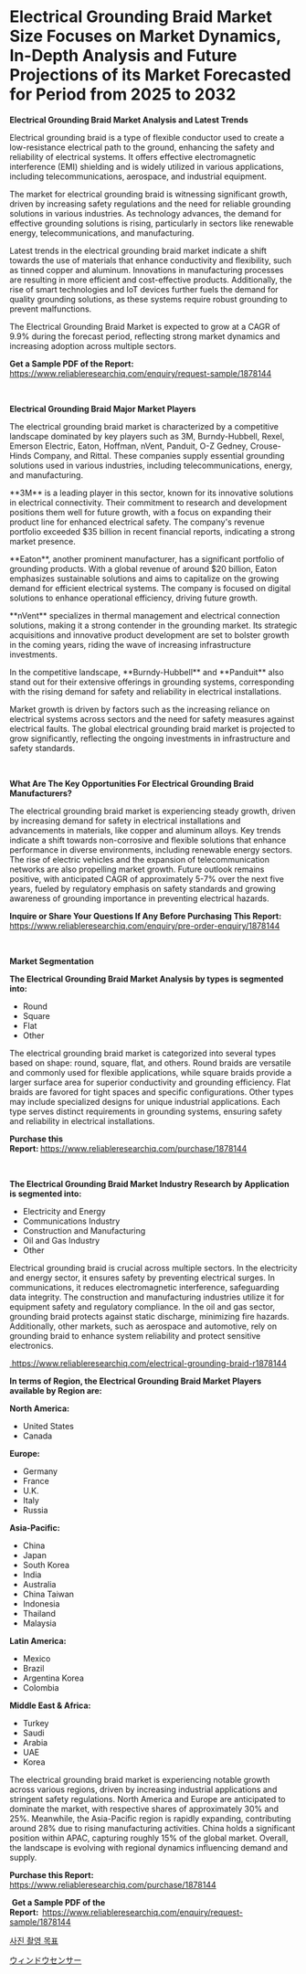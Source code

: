 <p><h1>Electrical Grounding Braid Market Size Focuses on Market Dynamics, In-Depth Analysis and Future Projections of its Market Forecasted for Period from 2025 to 2032</h1></p><p><strong>Electrical Grounding Braid Market Analysis and Latest Trends</strong></p>
<p><p>Electrical grounding braid is a type of flexible conductor used to create a low-resistance electrical path to the ground, enhancing the safety and reliability of electrical systems. It offers effective electromagnetic interference (EMI) shielding and is widely utilized in various applications, including telecommunications, aerospace, and industrial equipment. </p><p>The market for electrical grounding braid is witnessing significant growth, driven by increasing safety regulations and the need for reliable grounding solutions in various industries. As technology advances, the demand for effective grounding solutions is rising, particularly in sectors like renewable energy, telecommunications, and manufacturing. </p><p>Latest trends in the electrical grounding braid market indicate a shift towards the use of materials that enhance conductivity and flexibility, such as tinned copper and aluminum. Innovations in manufacturing processes are resulting in more efficient and cost-effective products. Additionally, the rise of smart technologies and IoT devices further fuels the demand for quality grounding solutions, as these systems require robust grounding to prevent malfunctions.</p><p>The Electrical Grounding Braid Market is expected to grow at a CAGR of 9.9% during the forecast period, reflecting strong market dynamics and increasing adoption across multiple sectors.</p></p>
<p><strong>Get a Sample PDF of the Report:&nbsp;</strong> <a href="https://www.reliableresearchiq.com/enquiry/request-sample/1878144?utm_campaign=1102&utm_medium=2&utm_source=Github&utm_content=ia&utm_term=14022025&utm_id=electrical-grounding-braid">https://www.reliableresearchiq.com/enquiry/request-sample/1878144</a></p>
<p>&nbsp;</p>
<p><strong>Electrical Grounding Braid Major Market Players</strong></p>
<p><p>The electrical grounding braid market is characterized by a competitive landscape dominated by key players such as 3M, Burndy-Hubbell, Rexel, Emerson Electric, Eaton, Hoffman, nVent, Panduit, O-Z Gedney, Crouse-Hinds Company, and Rittal. These companies supply essential grounding solutions used in various industries, including telecommunications, energy, and manufacturing.</p><p>**3M** is a leading player in this sector, known for its innovative solutions in electrical connectivity. Their commitment to research and development positions them well for future growth, with a focus on expanding their product line for enhanced electrical safety. The company's revenue portfolio exceeded $35 billion in recent financial reports, indicating a strong market presence.</p><p>**Eaton**, another prominent manufacturer, has a significant portfolio of grounding products. With a global revenue of around $20 billion, Eaton emphasizes sustainable solutions and aims to capitalize on the growing demand for efficient electrical systems. The company is focused on digital solutions to enhance operational efficiency, driving future growth.</p><p>**nVent** specializes in thermal management and electrical connection solutions, making it a strong contender in the grounding market. Its strategic acquisitions and innovative product development are set to bolster growth in the coming years, riding the wave of increasing infrastructure investments.</p><p>In the competitive landscape, **Burndy-Hubbell** and **Panduit** also stand out for their extensive offerings in grounding systems, corresponding with the rising demand for safety and reliability in electrical installations. </p><p>Market growth is driven by factors such as the increasing reliance on electrical systems across sectors and the need for safety measures against electrical faults. The global electrical grounding braid market is projected to grow significantly, reflecting the ongoing investments in infrastructure and safety standards.</p></p>
<p>&nbsp;</p>
<p><strong>What Are The Key Opportunities For Electrical Grounding Braid Manufacturers?</strong></p>
<p><p>The electrical grounding braid market is experiencing steady growth, driven by increasing demand for safety in electrical installations and advancements in materials, like copper and aluminum alloys. Key trends indicate a shift towards non-corrosive and flexible solutions that enhance performance in diverse environments, including renewable energy sectors. The rise of electric vehicles and the expansion of telecommunication networks are also propelling market growth. Future outlook remains positive, with anticipated CAGR of approximately 5-7% over the next five years, fueled by regulatory emphasis on safety standards and growing awareness of grounding importance in preventing electrical hazards.</p></p>
<p><strong>Inquire or Share Your Questions If Any Before Purchasing This Report:</strong> <a href="https://www.reliableresearchiq.com/enquiry/pre-order-enquiry/1878144?utm_campaign=1102&utm_medium=2&utm_source=Github&utm_content=ia&utm_term=14022025&utm_id=electrical-grounding-braid">https://www.reliableresearchiq.com/enquiry/pre-order-enquiry/1878144</a></p>
<p>&nbsp;</p>
<p><strong>Market Segmentation</strong></p>
<p><strong>The Electrical Grounding Braid Market Analysis by types is segmented into:</strong></p>
<p><ul><li>Round</li><li>Square</li><li>Flat</li><li>Other</li></ul></p>
<p><p>The electrical grounding braid market is categorized into several types based on shape: round, square, flat, and others. Round braids are versatile and commonly used for flexible applications, while square braids provide a larger surface area for superior conductivity and grounding efficiency. Flat braids are favored for tight spaces and specific configurations. Other types may include specialized designs for unique industrial applications. Each type serves distinct requirements in grounding systems, ensuring safety and reliability in electrical installations.</p></p>
<p><strong>Purchase this Report:&nbsp;</strong><a href="https://www.reliableresearchiq.com/purchase/1878144?utm_campaign=1102&utm_medium=2&utm_source=Github&utm_content=ia&utm_term=14022025&utm_id=electrical-grounding-braid">https://www.reliableresearchiq.com/purchase/1878144</a></p>
<p>&nbsp;</p>
<p><strong>The Electrical Grounding Braid Market Industry Research by Application is segmented into:</strong></p>
<p><ul><li>Electricity and Energy</li><li>Communications Industry</li><li>Construction and Manufacturing</li><li>Oil and Gas Industry</li><li>Other</li></ul></p>
<p><p>Electrical grounding braid is crucial across multiple sectors. In the electricity and energy sector, it ensures safety by preventing electrical surges. In communications, it reduces electromagnetic interference, safeguarding data integrity. The construction and manufacturing industries utilize it for equipment safety and regulatory compliance. In the oil and gas sector, grounding braid protects against static discharge, minimizing fire hazards. Additionally, other markets, such as aerospace and automotive, rely on grounding braid to enhance system reliability and protect sensitive electronics.</p></p>
<p><a href="https://www.reliableresearchiq.com/electrical-grounding-braid-r1878144?utm_campaign=1102&utm_medium=2&utm_source=Github&utm_content=ia&utm_term=14022025&utm_id=electrical-grounding-braid">&nbsp;https://www.reliableresearchiq.com/electrical-grounding-braid-r1878144</a></p>
<p><strong>In terms of Region, the Electrical Grounding Braid Market Players available by Region are:</strong></p>
<p>
    <p> <strong> North America: </strong>
        <ul>
            <li>United States</li>
            <li>Canada</li>
        </ul>
        </p> 
    <p> <strong> Europe: </strong>
        <ul>
            <li>Germany</li>
            <li>France</li>
            <li>U.K.</li>
            <li>Italy</li>
            <li>Russia</li>
        </ul>
        </p> 
    <p> <strong> Asia-Pacific: </strong>
        <ul>
            <li>China</li>
            <li>Japan</li>
            <li>South Korea</li>
            <li>India</li>
            <li>Australia</li>
            <li>China Taiwan</li>
            <li>Indonesia</li>
            <li>Thailand</li>
            <li>Malaysia</li>
        </ul>
        </p> 
    <p> <strong> Latin America: </strong>
        <ul>
            <li>Mexico</li>
            <li>Brazil</li>
            <li>Argentina Korea</li>
            <li>Colombia</li>
        </ul>
        </p> 
    <p> <strong> Middle East & Africa: </strong>
        <ul>
            <li>Turkey</li>
            <li>Saudi</li>
            <li>Arabia</li>
            <li>UAE</li>
            <li>Korea</li>
        </ul>
    </p>
    </p>
<p><p>The electrical grounding braid market is experiencing notable growth across various regions, driven by increasing industrial applications and stringent safety regulations. North America and Europe are anticipated to dominate the market, with respective shares of approximately 30% and 25%. Meanwhile, the Asia-Pacific region is rapidly expanding, contributing around 28% due to rising manufacturing activities. China holds a significant position within APAC, capturing roughly 15% of the global market. Overall, the landscape is evolving with regional dynamics influencing demand and supply.</p></p>
<p><strong>Purchase this Report: </strong><a href="https://www.reliableresearchiq.com/purchase/1878144?utm_campaign=1102&utm_medium=2&utm_source=Github&utm_content=ia&utm_term=14022025&utm_id=electrical-grounding-braid">https://www.reliableresearchiq.com/purchase/1878144</a></p>
<p>&nbsp;<strong>Get a Sample PDF of the Report:&nbsp;&nbsp;</strong><a href="https://www.reliableresearchiq.com/enquiry/request-sample/1878144?utm_campaign=1102&utm_medium=2&utm_source=Github&utm_content=ia&utm_term=14022025&utm_id=electrical-grounding-braid">https://www.reliableresearchiq.com/enquiry/request-sample/1878144</a></p>
<p><strong></strong></p>
<p><p><a href="https://github.com/laholand/Market-Research-Report-List-7/blob/main/898872536883.md?utm_campaign=1102&utm_medium=2&utm_source=Github&utm_content=ia&utm_term=14022025&utm_id=electrical-grounding-braid">사진 촬영 목표</a></p><p><a href="https://github.com/mohamedbakry57/Market-Research-Report-List-7/blob/main/430517236568.md?utm_campaign=1102&utm_medium=2&utm_source=Github&utm_content=ia&utm_term=14022025&utm_id=electrical-grounding-braid">ウィンドウセンサー</a></p></p>